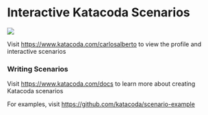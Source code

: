 # Interactive Katacoda Scenarios

[![](http://shields.katacoda.com/katacoda/carlosalberto/count.svg)](https://www.katacoda.com/carlosalberto "Get your profile on Katacoda.com")

Visit https://www.katacoda.com/carlosalberto to view the profile and interactive scenarios

### Writing Scenarios
Visit https://www.katacoda.com/docs to learn more about creating Katacoda scenarios

For examples, visit https://github.com/katacoda/scenario-example
